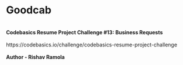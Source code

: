 # Goodcab
<br>
<b>Codebasics Resume Project Challenge #13: Business Requests</b>
</br>
<br>https://codebasics.io/challenge/codebasics-resume-project-challenge</br>
<br>
<b>Author - Rishav Ramola</b>
</br>

